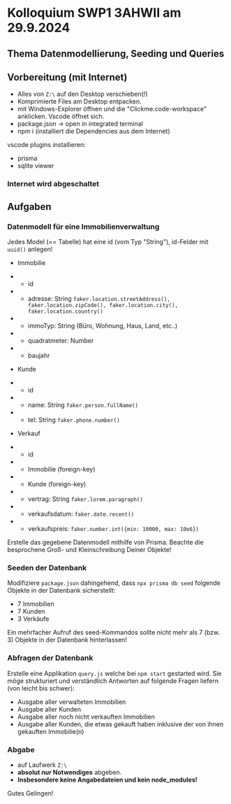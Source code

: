 # Kolloquium SWP1 3AHWII am 29.9.2024

## Thema Datenmodellierung, Seeding und Queries

## Vorbereitung (mit Internet)

- Alles von `Z:\` auf den Desktop verschieben(!)
- Komprimierte Files am Desktop entpacken.
- mit Windows-Explorer öffnen und die "Clickme.code-workspace" anklicken. Vscode öffnet sich.
- package.json -> open in integrated terminal
- npm i (installiert die Dependencies aus dem Internet)

vscode plugins installieren:

- prisma
- sqlite viewer

### Internet wird abgeschaltet

## Aufgaben

### Datenmodell für eine Immobilienverwaltung

Jedes Model (== Tabelle) hat eine id (vom Typ "String"), id-Felder mit `uuid()` anlegen!

- Immobilie
- - id
- - adresse: String `faker.location.streetAddress(), faker.location.zipCode(), faker.location.city(), faker.location.country()`
- - immoTyp: String (Büro, Wohnung, Haus, Land, etc..)
- - quadratmeter: Number
- - baujahr

- Kunde
- - id
- - name: String `faker.person.fullName()`
- - tel: String `faker.phone.number()`

- Verkauf
- - id
- - Immobilie (foreign-key)
- - Kunde (foreign-key)
- - vertrag: String `faker.lorem.paragraph()`
- - verkaufsdatum: `faker.date.recent()`
- - verkaufspreis: `faker.number.int({min: 10000, max: 10e6})`

Erstelle das gegebene Datenmodell mithilfe von Prisma. Beachte die besprochene Groß- und Kleinschreibung Deiner Objekte!

### Seeden der Datenbank

Modifiziere `package.json` dahingehend, dass `npx prisma db seed` folgende Objekte in der Datenbank sicherstellt:

- 7 Immobilien
- 7 Kunden
- 3 Verkäufe

Ein mehrfacher Aufruf des seed-Kommandos sollte nicht mehr als 7 (bzw. 3) Objekte in der Datenbank hinterlassen!

### Abfragen der Datenbank

Erstelle eine Applikation `query.js` welche bei `npm start` gestarted wird. Sie
möge strukturiert und verständlich Antworten auf folgende Fragen liefern (von
leicht bis schwer):

- Ausgabe aller verwalteten Immobilien
- Ausgabe aller Kunden
- Ausgabe aller noch nicht verkauften Immobilien
- Ausgabe aller Kunden, die etwas gekauft haben inklusive der von ihnen gekauften Immobilie(n)

### Abgabe

- auf Laufwerk `Z:\`
- **absolut _nur_ Notwendiges** abgeben.
- **Insbesondere keine Angabedateien und kein node_modules!**

Gutes Gelingen!
